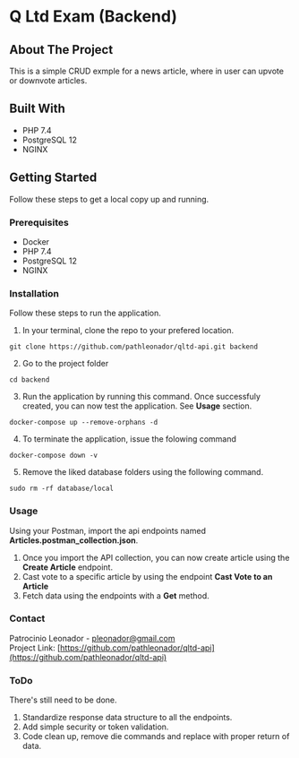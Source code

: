 # Q Ltd Exam (Backend)

## About The Project

This is a simple CRUD exmple for a news article, where in user can upvote or downvote articles.

## Built With

- PHP 7.4
- PostgreSQL 12
- NGINX

## Getting Started

Follow these steps to get a local copy up and running.

### Prerequisites

- Docker
- PHP 7.4
- PostgreSQL 12
- NGINX

### Installation

Follow these steps to run the application.

1. In your terminal, clone the repo to your prefered location.

```
git clone https://github.com/pathleonador/qltd-api.git backend
```

2. Go to the project folder

```
cd backend
```

3. Run the application by running this command. Once successfuly created, you can now test the application. See **Usage** section.

```
docker-compose up --remove-orphans -d
```

4. To terminate the application, issue the folowing command

```
docker-compose down -v
```

5. Remove the liked database folders using the following command.

```
sudo rm -rf database/local
```

### Usage

Using your Postman, import the api endpoints named **Articles.postman_collection.json**.

1. Once you import the API collection, you can now create article using the **Create Article** endpoint.
2. Cast vote to a specific article by using the endpoint **Cast Vote to an Article**
3. Fetch data using the endpoints with a **Get** method.

### Contact

Patrocinio Leonador - pleonador@gmail.com  
Project Link: [https://github.com/pathleonador/qltd-api](https://github.com/pathleonador/qltd-api)

### ToDo

There's still need to be done.

1. Standardize response data structure to all the endpoints.
2. Add simple security or token validation.
3. Code clean up, remove die commands and replace with proper return of data.
